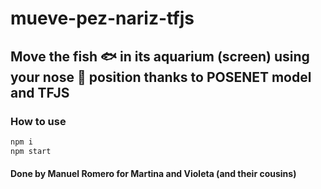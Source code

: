 # mueve-pez-nariz-tfjs
## Move the fish 🐟 in its aquarium (screen) using your nose 👃 position thanks to POSENET model and TFJS

### How to use

```js
npm i
npm start
```
#### Done by Manuel Romero for Martina and Violeta (and their cousins)